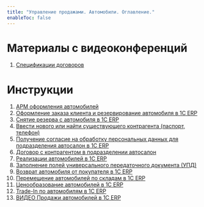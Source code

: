 ```yaml
---
title: "Управление продажами. Автомобили. Оглавление."
enableToc: false
---
```

# Материалы с видеоконференций
1. [Спецификации договоров](ERP/Управление%20продажами/Автомобили/Спецификации%20договоров.md)

# Инструкции 
1. [АРМ оформления автомобилей](АРМ%20оформления%20автомобилей.md)
2. [Оформление заказа клиента и резервирование автомобиля в 1С ERP](Оформление%20заказа%20клиента%20и%20резервирование%20автомобиля%20в%201С%20ERP.md)
3. [Снятие резерва с автомобиля в 1С ERP](Снятие%20резерва%20с%20автомобиля%20в%201С%20ERP.md)
4. [Ввести нового или найти существующего контрагента (паспорт, телефон)](Ввести%20нового%20или%20найти%20существующего%20контрагента%20(паспорт,%20телефон).md)
5. [Получение согласие на обработку персональных данных для подразделения автосалон в 1С ERP](Получение%20согласие%20на%20обработку%20персональных%20данных%20для%20подразделения%20автосалон%20в%201С%20ERP.md)
6. [Договор с контрагентом в подразделении автосалон](Договор%20с%20контрагентом%20в%20подразделении%20автосалон.md)
7. [Реализации автомобилей в 1С ERP](Реализации%20автомобилей%20в%201С%20ERP.md)
8. [Заполнение полей универсального передаточного документа (УПД)](Заполнение%20полей%20универсального%20передаточного%20документа%20(УПД).md)
9. [Возврат автомобиля от покупателя в 1С ERP](Возврат%20автомобиля%20от%20покупателя%20в%201С%20ERP.md)
10. [Перемещение автомобилей по складам в 1С ERP](Перемещение%20автомобилей%20по%20складам%20в%201С%20ERP.md)
11. [Ценообразование автомобилей в 1С ERP](Ценообразование%20автомобилей%20в%201С%20ERP.md)
12. [Trade-In по автомобилям в 1С ERP](Trade-In%20по%20автомобилям%20в%201С%20ERP.md)
13. [ВИДЕО Продажи автомобилей в 1С ERP](ВИДЕО%20Продажи%20автомобилей%20в%201С%20ERP.md)



